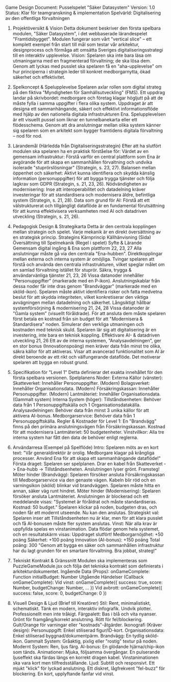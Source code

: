Game Design Document: Pusselspelet "Säker Datasystem"
Version: 1.0 Status: Klar för teamgranskning & implementation Spelvärld: Digitalisering av den offentliga förvaltningen
1. Projektöversikt & Vision
Detta dokument beskriver den första spelbara modulen, "Säker Datasystem", i det webbaserade lärandespelet "Framtidsbygget". Modulen fungerar som vårt "vertical slice" – ett komplett exempel från start till mål som testar vår arkitektur, designprocess och förmåga att omsätta Sveriges digitaliseringsstrategi till en interaktiv upplevelse.
Vision: Spelaren ska inte bara läsa om utmaningarna med en fragmenterad förvaltning; de ska lösa dem. Genom att lyckas med pusslet ska spelaren få en "aha-upplevelse" om hur principerna i strategin leder till konkret medborgarnytta, ökad säkerhet och effektivitet.
2. Spelkoncept & Spelupplevelse
Spelaren axlar rollen som digital strateg på den fiktiva "Myndigheten för Samhällsutveckling" (FMS). Ett uppdrag landar på skrivbordet: medborgare och företag klagar högljutt på att de måste fylla i samma uppgifter i flera olika system. Uppdraget är att designa ett sammanhängande, säkert och effektivt informationsflöde med hjälp av den nationella digitala infrastrukturen Ena.
Spelupplevelsen är ett visuellt pussel som liknar en tunnelbanekarta eller ett flödesschema. Genom att dra anslutningar mellan olika system känner sig spelaren som en arkitekt som bygger framtidens digitala förvaltning – nod för nod.
3. Lärandemål (Härledda från Digitaliseringsstrategin)
Efter att ha slutfört modulen ska spelaren ha en praktisk förståelse för:
Värdet av en gemensam infrastruktur: Förstå varför en central plattform som Ena är avgörande för att skapa en sammanhållen förvaltning och undvika isolerade "stuprörslösningar" (Strategin, s. 23, 27).
Balansen mellan öppenhet och säkerhet: Aktivt kunna identifiera och skydda känslig information (personuppgifter) för att bygga trygga tjänster och följa lagkrav som GDPR (Strategin, s. 21, 23, 26).
Nödvändigheten av modernisering: Inse att interoperabilitet och datadelning kräver investeringar för att standardisera och modernisera äldre, befintliga system (Strategin, s. 21, 28).
Data som grund för AI: Förstå att ett välstrukturerat och tillgängligt dataflöde är en fundamental förutsättning för att kunna effektivisera verksamheten med AI och datadriven utveckling (Strategin, s. 21, 26).
4. Pedagogisk Design & Strategikarta
Detta är den centrala kopplingen mellan strategin och spelet. Varje mekanik är en direkt översättning av en strategisk princip.
Strategins Kärnprincip
Källhänvisning (Sida)
Översättning till Spelmekanik (Regel i spelet)
Syfte & Lärande
Gemensam digital ingång & Ena som plattform
22, 23, 27
Alla anslutningar måste gå via den centrala "Ena-hubben". Direktkopplingar mellan externa och interna system är omöjliga.
Tvingar spelaren att förstå och använda den centrala infrastrukturen, vilket speglar målet om en samlad förvaltning istället för stuprör.
Säkra, trygga & användarvänliga tjänster
21, 23, 26
Vissa datanoder innehåller "Personuppgifter" (markerade med en P-ikon). Anslutningskablar från dessa noder får inte dras genom "Brandväggar" (markerade med en sköld-ikon).
Spelaren måste aktivt identifiera risker och fatta medvetna beslut för att skydda integriteten, vilket konkretiserar den viktiga avvägningen mellan datadelning och säkerhet.
Långsiktigt hållbar systemförsörjning & modernisering
21, 24, 28
Vissa datanoder är "Gamla system" (visuellt föråldrade). För att ansluta dem måste spelaren först betala en kostnad från sin budget för att "Modernisera & Standardisera" noden.
Simulerar den verkliga utmaningen och kostnaden med teknisk skuld. Spelaren lär sig att digitalisering är en investering, inte bara en teknisk koppling.
Effektivare AI- & datadriven utveckling
21, 26
Ett av de interna systemen, "Analysavdelningen", ger en stor bonus (Innovationspoäng) men kräver data från minst tre olika, säkra källor för att aktiveras.
Visar att avancerad funktionalitet som AI är direkt beroende av ett rikt och välfungerande dataflöde. Det motiverar spelaren att bygga en robust grund.

5. Specifikation för "Level 1"
Detta definierar det exakta innehållet för den första spelbara versionen.
Spelplanens Noder:
Externa Källor (vänster):
Skatteverket: Innehåller Personuppgifter. (Modern)
Bolagsverket: Innehåller Organisationsdata. (Modern)
Försäkringskassan: Innehåller Personuppgifter. (Modern)
Lantmäteriet: Innehåller Organisationsdata. (Gammalt system)
Interna System (höger):
Tillståndsenheten: Behöver data från 1 Personuppgiftskälla och 1 Organisationsdatakälla.
Analysavdelningen: Behöver data från minst 3 unika källor för att aktivera AI-bonus.
Medborgarservice: Behöver data från 1 Personuppgiftskälla.
Regler & Kostnader för Level 1:
En "Brandvägg" finns på den primära anslutningsvägen från Försäkringskassan.
Kostnad för att modernisera Lantmäteriet: 50 budgetenheter.
Vinstvillkor: Alla tre interna system har fått den data de behöver enligt reglerna.
6. Användarresa (Exempel på Spelflöde)
Intro: Spelaren möts av en kort text: "Vår generaldirektör är orolig. Medborgare klagar på krångliga processer. Använd Ena för att skapa ett sammanhängande dataflöde!"
Första draget: Spelaren ser spelplanen. Drar en kabel från Skatteverket -> Ena-hubb -> Tillståndsenheten. Anslutningen lyser grönt. Framsteg!
Möter hinder (Brandvägg): Spelaren försöker ansluta Försäkringskassan till Medborgarservice via den genaste vägen. Kabeln blir röd och en varningsikon (sköld) blinkar vid brandväggen. Spelaren måste hitta en annan, säker väg runt hindret.
Möter hinder (Modernisering): Spelaren försöker ansluta Lantmäteriet. Anslutningen är blockerad och ett meddelande visas: "Systemet är föråldrat och måste standardiseras. Kostnad: 50 budget." Spelaren klickar på noden, budgeten dras, och noden får ett modernt utseende. Nu kan den anslutas.
Strategiskt val: Spelaren inser att Tillståndsenheten nu är klar, men för att klara pusslet och få AI-bonusen måste fler system anslutas.
Vinst: När alla krav är uppfyllda spelas en vinstanimation. Data flödar genom hela systemet, och en resultatskärm visas:
Uppdraget slutfört!
Medborgarnöjdhet: +50 poäng
Säkerhet: +100 poäng
Innovation (AI-bonus): +150 poäng
Total poäng: 300
"Genom att bygga en säker och sammanhållen infrastruktur har du lagt grunden för en smartare förvaltning. Bra jobbat, strateg!"
7. Tekniskt Kontrakt & Gränssnitt
Modulen ska implementeras som PuzzleGameModule.jsx och följa det tekniska kontrakt som definierats i arkitekturdokumentet.
Ingående Data (Props):
onGameComplete: Function
initialBudget: Number
Utgående Händelser (Callback onGameComplete):
Vid vinst: onGameComplete({ success: true, score: Number, budgetChange: Number, ... })
Vid avbrott: onGameComplete({ success: false, score: 0, budgetChange: 0 })
8. Visuell Design & Ljud (Brief till Kreatörer)
Stil: Rent, minimalistiskt, schematiskt. Tänk en modern, interaktiv infografik. Undvik plotter. Professionellt men inte tråkigt.
Färgpalett: Bas i blå och vita nyanser. Grönt för framgång/korrekt anslutning. Rött för fel/blockering. Gult/Orange för varningar eller "kostnads"-åtgärder.
Ikonografi (Kräver design):
Personuppgift: Enkel stiliserad figur/ID-kort.
Organisationsdata: Enkel stiliserad byggnad/dokumentpärm.
Brandvägg: En tydlig sköld-ikon.
Gammalt System: Gråaktig, pixlig eller "rostig" textur på noden.
Modernt System: Ren, ljus färg.
AI-bonus: En glödande hjärna/chip-ikon som tänds.
Animationer: Mjuka, följsamma övergångar. En pulserande ljuseffekt ska färdas längs en korrekt dragen kabel. Vinstanimationen ska vara kort men tillfredsställande.
Ljud: Subtilt och responsivt. Ett mjukt "klick" för lyckad anslutning. Ett diskret, lågfrekvent "fel-buzz" för blockering. En kort, upplyftande fanfar vid vinst.
